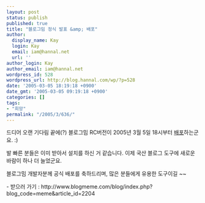 ```yaml
---
layout: post
status: publish
published: true
title: "블로그밈 정식 발표 &amp; 배포"
author:
  display_name: Kay
  login: Kay
  email: iam@hannal.net
  url: ''
author_login: Kay
author_email: iam@hannal.net
wordpress_id: 528
wordpress_url: http://blog.hannal.com/wp/?p=528
date: '2005-03-05 18:19:18 +0900'
date_gmt: '2005-03-05 09:19:18 +0900'
categories: []
tags:
- "희망"
permalink: "/2005/3/636/"
---
```

<p>드디어 오랜 기다림 끝에(?) 블로그밈 RC버전이 2005년 3월 5일 18시부터 <a href="http://www.blogmeme.com/blog/index.php?blog_code=meme&article_id=2204">배포</a>하는군요. :)</p>
<p>발 빠른 분들은 이미 받아서 설치를 하신 거 같습니다. 이제 국산 블로그 도구에 새로운 바람이 하나 더 늘었군요.</p>
<p>블로그밈 개발자분께 공식 배포를 축하드리며, 많은 분들에게 유용한 도구이길 ~~</p>
<p>- 받으러 가기 : http://www.blogmeme.com/blog/index.php?blog_code=meme&article_id=2204</p>
